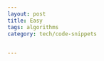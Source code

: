 ```yaml
---
layout: post
title: Easy
tags: algorithms
category: tech/code-snippets
 

---
```



<script src="https://gist.github.com/selimslab/a476c0f7997f9b2463de4d2f2ddfa5f2.js"></script>
